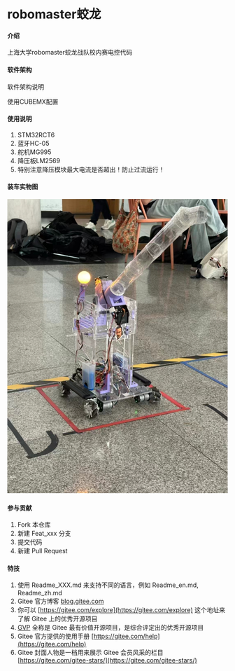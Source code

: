 # robomaster蛟龙

#### 介绍
上海大学robomaster蛟龙战队校内赛电控代码

#### 软件架构
软件架构说明

使用CUBEMX配置


#### 使用说明

1.  STM32RCT6
2.  蓝牙HC-05
3.  舵机MG995
4.  降压板LM2569
5.  特别注意降压模块最大电流是否超出！防止过流运行！

#### 装车实物图
![输入图片说明](%E5%BE%AE%E4%BF%A1%E5%9B%BE%E7%89%87_20241014215807.jpg)
#### 参与贡献

1.  Fork 本仓库
2.  新建 Feat_xxx 分支
3.  提交代码
4.  新建 Pull Request


#### 特技

1.  使用 Readme\_XXX.md 来支持不同的语言，例如 Readme\_en.md, Readme\_zh.md
2.  Gitee 官方博客 [blog.gitee.com](https://blog.gitee.com)
3.  你可以 [https://gitee.com/explore](https://gitee.com/explore) 这个地址来了解 Gitee 上的优秀开源项目
4.  [GVP](https://gitee.com/gvp) 全称是 Gitee 最有价值开源项目，是综合评定出的优秀开源项目
5.  Gitee 官方提供的使用手册 [https://gitee.com/help](https://gitee.com/help)
6.  Gitee 封面人物是一档用来展示 Gitee 会员风采的栏目 [https://gitee.com/gitee-stars/](https://gitee.com/gitee-stars/)
